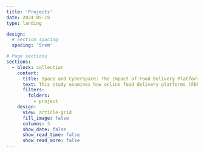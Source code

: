 ```yaml
---
title: 'Projects'
date: 2024-05-19
type: landing

design:
  # Section spacing
  spacing: '5rem'

# Page sections
sections:
  - block: collection
    content:
      title: Space and Cyberspace: The Impact of Food Delivery Platforms on Retail Real Estate
      text: This study examines how online food delivery platforms (FDPs) affect offline retailers and, as a consequence, change demand for retail real estate. FDPs are different from traditional food delivery services due their platform-owned driver networks and integrated review systems. They are also different from other online platforms in that they have a much shorter delivery distance and must maintain close interactions with physical restaurants. These attributes change the way restaurants operate and affect their location decisions. Using the staggered rollout of FDPs in each US city with a difference-in-differences design, I find that FDPs complement rather than substitute offline retailers. The entry of FDP causally increases the number of retail establishments by 1.8% and the effect comes mainly from restaurants. This increase in demand translates into the commercial real estate market: rents increase by approximately 0.9% and property prices by a similar magnitude over five years after entry. As retail property supply shows little response, landlords largely capture the surplus generated by FDP. In addition, I find that FDPs reshape the urban structure by favoring denser areas, as these places are more compatible with delivery services.
      filters:
        folders:
          - project
    design:
      view: article-grid
      fill_image: false
      columns: 3
      show_date: false
      show_read_time: false
      show_read_more: false
---
```

